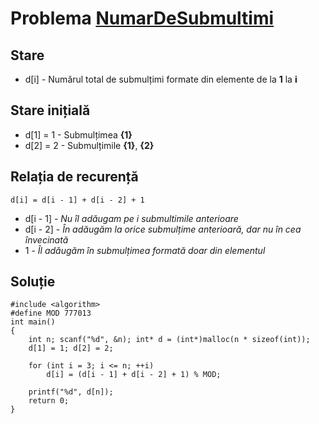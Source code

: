 # Problema [NumarDeSubmultimi](https://www.pbinfo.ro/probleme/3213/numardesubmultimi)

## Stare
- d[i] - Numărul total de submulțimi formate din elemente de la <b>1</b> la <b>i</b>

## Stare inițială 
- d[1] = 1 - Submulțimea <b>{1}</b>
- d[2] = 2 - Submulțimile <b>{1}</b>, <b>{2}</b>

## Relația de recurență
`d[i] = d[i - 1] + d[i - 2] + 1`

- d[i - 1] - <i>Nu îl adăugam pe i submultimile anterioare</i>
- d[i - 2] - <i>În adăugăm la orice submulțime anterioară, dar nu în cea învecinată</i>
- 1 - <i>Îl adăugăm în submulțimea formată doar din elementul</i>

## Soluție
```
#include <algorithm>
#define MOD 777013
int main()
{
	int n; scanf("%d", &n); int* d = (int*)malloc(n * sizeof(int));
	d[1] = 1; d[2] = 2;
	
	for (int i = 3; i <= n; ++i)
		d[i] = (d[i - 1] + d[i - 2] + 1) % MOD;
	
	printf("%d", d[n]);
	return 0;
}
```